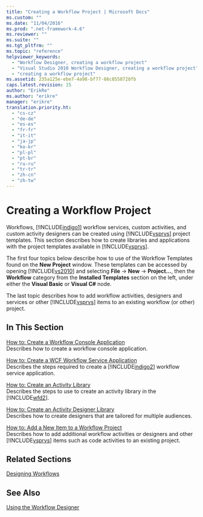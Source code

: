 ```yaml
---
title: "Creating a Workflow Project | Microsoft Docs"
ms.custom: ""
ms.date: "11/04/2016"
ms.prod: ".net-framework-4.6"
ms.reviewer: ""
ms.suite: ""
ms.tgt_pltfrm: ""
ms.topic: "reference"
helpviewer_keywords: 
  - "Workflow Designer, creating a workflow project"
  - "Visual Studio 2010 Workflow Designer, creating a workflow project"
  - "creating a workflow project"
ms.assetid: 235a125e-ebe7-4a98-bf77-86c8558728fb
caps.latest.revision: 15
author: "ErikRe"
ms.author: "erikre"
manager: "erikre"
translation.priority.ht: 
  - "cs-cz"
  - "de-de"
  - "es-es"
  - "fr-fr"
  - "it-it"
  - "ja-jp"
  - "ko-kr"
  - "pl-pl"
  - "pt-br"
  - "ru-ru"
  - "tr-tr"
  - "zh-cn"
  - "zh-tw"
---
```

# Creating a Workflow Project
Workflows, [!INCLUDE[indigo1](../workflow-designer/includes/indigo1_md.md)] workflow services, custom activities, and custom activity designers can be created using [!INCLUDE[vsprvs](../code-quality/includes/vsprvs_md.md)] project templates. This section describes how to create libraries and applications with the project templates available in [!INCLUDE[vsprvs](../code-quality/includes/vsprvs_md.md)].  
  
 The first four topics below describe how to use of the Workflow Templates found on the **New Project** window. These templates can be accessed by opening [!INCLUDE[vs2010](../misc/includes/vs2010_md.md)] and selecting **File** -> **New** -> **Project…**, then the **Workflow** category from the **Installed Templates** section on the left, under either the **Visual Basic** or **Visual C#** node.  
  
 The last topic describes how to add workflow activities, designers and services or other [!INCLUDE[vsprvs](../code-quality/includes/vsprvs_md.md)] items to an existing workflow (or other) project.  
  
## In This Section  
 [How to: Create a Workflow Console Application](../workflow-designer/how-to-create-a-workflow-console-application.md)  
 Describes how to create a workflow console application.  
  
 [How to: Create a WCF Workflow Service Application](../workflow-designer/how-to-create-a-wcf-workflow-service-application.md)  
 Describes the steps required to create a [!INCLUDE[indigo2](../workflow-designer/includes/indigo2_md.md)] workflow service application.  
  
 [How to: Create an Activity Library](../workflow-designer/how-to-create-an-activity-library.md)  
 Describes the steps to use to create an activity library in the [!INCLUDE[wfd2](../workflow-designer/includes/wfd2_md.md)].  
  
 [How to: Create an Activity Designer Library](../workflow-designer/how-to-create-an-activity-designer-library.md)  
 Describes how to create designers that are tailored for multiple audiences.  
  
 [How to: Add a New Item to a Workflow Project](../workflow-designer/how-to-add-a-new-item-to-a-workflow-project.md)  
 Describes how to add additional workflow activities or designers and other [!INCLUDE[vsprvs](../code-quality/includes/vsprvs_md.md)] items such as code activities to an existing project.  
  
## Related Sections  
 [Designing Workflows](../Topic/Designing%20Workflows.md)  
  
## See Also  
 [Using the Workflow Designer](../workflow-designer/using-the-workflow-designer.md)